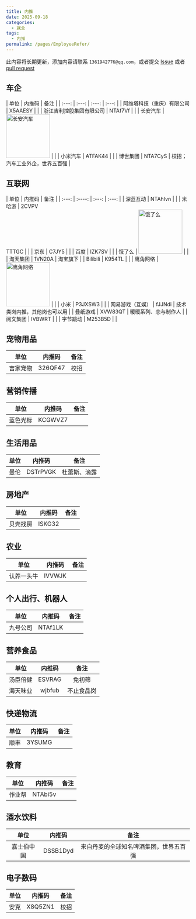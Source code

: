 ```yaml
---
title: 内推
date: 2025-09-18
categories:
  - 就业
tags:
  - 内推
permalink: /pages/EmployeeRefer/
---
```


此内容将长期更新，添加内容请联系 `1361942776@qq.com`，或者提交 [Issue](https://github.com/NCEPUwiki/NCEPUwiki/issues) 或者 [pull request](https://github.com/NCEPUwiki/NCEPUwiki/pulls)

## 车企

| 单位 | 内推码 | 备注 |
| :---: | :---: | :---: | :---: |
| 阿维塔科技（重庆）有限公司 | X5AAESY | |
| 浙江吉利控股集团有限公司 | NTAf7Vf | |
| 长安汽车 | <img src="/img/06/02/长安汽车.jpg" alt="长安汽车" width="120" /> | |
| 小米汽车 | ATFAK44 | |
| 博世集团 | NTA7CyS | 校招；汽车工业外企，世界五百强 |

## 互联网

| 单位  | 内推码 | 备注  |
| :---: | :----: | :---: | :---: |
| 深蓝互动 | NTAhIvn | |
| 米哈游 | 2CVPV </br> TTTGC | |
| 京东 | C7JY5 |  |
| 百度 | IZK7SV | |
| 饿了么 | <img src="/img/06/02/饿了么.jpg" alt="饿了么" width="120" /> | |
| 淘天集团 | 1VN20A | 淘宝旗下 |
| Bilibili | K954TL | |
| 鹰角网络 | <img src="/img/06/02/鹰角网络.jpg" alt="鹰角网络" width="120" /> | |
| 小米 | P3JXSW3 | |
| 网易游戏（互娱） | fJJNdi | 技术类岗内推，其他岗也可以用 |
| 叠纸游戏 | XVW83QT | 暖暖系列、恋与制作人 |
| 阅文集团 | IVBWRT | |
| 字节跳动 | M253B5D | |

## 宠物用品

| 单位  | 内推码 | 备注  |
| :---: | :----: | :---: |
| 吉家宠物 | 326QF47 | 校招 |

## 营销传播

|   单位   | 内推码  |  备注  |
| :------: | :-----: | :---: |
| 蓝色光标 | KCGWVZ7 | |

## 生活用品

|   单位   | 内推码  | 备注  |
| :------: | :-----: | :---: |
| 曼伦 | DSTrPVGK | 杜蕾斯、滴露 |

## 房地产

| 单位  |  内推码  | 备注   |
| :---: | :------: | :---: |
| 贝壳找房 | ISKG32 | |

## 农业

|   单位   | 内推码 |  备注  |
| :------: | :----: | :---: |
| 认养一头牛 | IVVWJK | |

## 个人出行、机器人

|   单位   | 内推码 | 备注  |
| :------: | :----: | :---: |
| 九号公司 | NTAf1LK | |


## 营养食品

|   单位   | 内推码 |  备注  |
| :------: | :----: | :---: |
| 汤臣倍健 | ESVRAG | 免初筛 |
| 海天味业 | wjbfub | 不止食品岗 |

## 快递物流

|   单位   | 内推码 | 备注  |
| :------: | :----: | :---: |
| 顺丰 | 3YSUMG |       |

## 教育

|   单位   | 内推码 | 备注  |
| :------: | :----: | :---: |
| 作业帮 | NTAbi5v |       |

## 酒水饮料

|  单位  | 内推码  | 备注  |
| :----: | :-----: | :---: |
| 嘉士伯中国 | DSSB1Dyd | 来自丹麦的全球知名啤酒集团，世界五百强 |

## 电子数码

|  单位  | 内推码  | 备注  |
| :----: | :-----: | :---: |
| 安克 | X8Q5ZN1 | 校招 |
